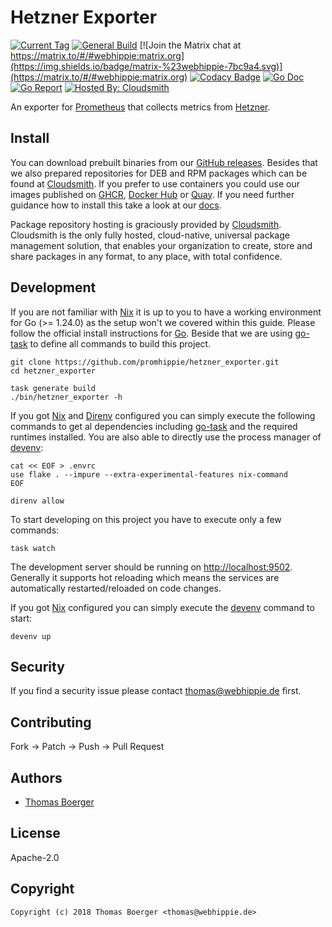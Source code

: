# Hetzner Exporter

[![Current Tag](https://img.shields.io/github/v/tag/promhippie/hetzner_exporter?sort=semver)](https://github.com/promhippie/prometheus-scw-sd) [![General Build](https://github.com/promhippie/hetzner_exporter/actions/workflows/general.yml/badge.svg)](https://github.com/promhippie/hetzner_exporter/actions/workflows/general.yml) [![Join the Matrix chat at https://matrix.to/#/#webhippie:matrix.org](https://img.shields.io/badge/matrix-%23webhippie-7bc9a4.svg)](https://matrix.to/#/#webhippie:matrix.org) [![Codacy Badge](https://app.codacy.com/project/badge/Grade/0621f7fa70104074ad05ab9ac304d185)](https://www.codacy.com/gh/promhippie/hetzner_exporter/dashboard?utm_source=github.com&amp;utm_medium=referral&amp;utm_content=promhippie/hetzner_exporter&amp;utm_campaign=Badge_Grade) [![Go Doc](https://godoc.org/github.com/promhippie/hetzner_exporter?status.svg)](http://godoc.org/github.com/promhippie/hetzner_exporter) [![Go Report](http://goreportcard.com/badge/github.com/promhippie/hetzner_exporter)](http://goreportcard.com/report/github.com/promhippie/hetzner_exporter) [![Hosted By: Cloudsmith](https://img.shields.io/badge/OSS%20hosting%20by-cloudsmith-blue?logo=cloudsmith&style=flat-square)](https://cloudsmith.com)

An exporter for [Prometheus][prometheus] that collects metrics from
[Hetzner][hetzner].

## Install

You can download prebuilt binaries from our [GitHub releases][releases]. Besides
that we also prepared repositories for DEB and RPM packages which can be found
at [Cloudsmith][pkgrepo]. If you prefer to use containers you could use our
images published on [GHCR][ghcr], [Docker Hub][dockerhub] or [Quay][quayio]. If
you need further guidance how to install this take a look at our [docs][docs].

Package repository hosting is graciously provided by [Cloudsmith][cloudsmith].
Cloudsmith is the only fully hosted, cloud-native, universal package management
solution, that enables your organization to create, store and share packages in
any format, to any place, with total confidence.

## Development

If you are not familiar with [Nix][nix] it is up to you to have a working
environment for Go (>= 1.24.0) as the setup won't we covered within this guide.
Please follow the official install instructions for [Go][golang]. Beside that
we are using [go-task][gotask] to define all commands to build this project.

```console
git clone https://github.com/promhippie/hetzner_exporter.git
cd hetzner_exporter

task generate build
./bin/hetzner_exporter -h
```

If you got [Nix][nix] and [Direnv][direnv] configured you can simply execute
the following commands to get al dependencies including [go-task][gotask] and
the required runtimes installed. You are also able to directly use the process
manager of [devenv][devenv]:

```console
cat << EOF > .envrc
use flake . --impure --extra-experimental-features nix-command
EOF

direnv allow
```

To start developing on this project you have to execute only a few commands:

```console
task watch
```

The development server should be running on
[http://localhost:9502](http://localhost:9502). Generally it supports
hot reloading which means the services are automatically restarted/reloaded on
code changes.

If you got [Nix][nix] configured you can simply execute the [devenv][devenv]
command to start:

```console
devenv up
```

## Security

If you find a security issue please contact
[thomas@webhippie.de](mailto:thomas@webhippie.de) first.

## Contributing

Fork -> Patch -> Push -> Pull Request

## Authors

-   [Thomas Boerger](https://github.com/tboerger)

## License

Apache-2.0

## Copyright

```console
Copyright (c) 2018 Thomas Boerger <thomas@webhippie.de>
```

[prometheus]: https://prometheus.io
[hetzner]: http://robot.your-server.de
[releases]: https://github.com/promhippie/hetzner_exporter/releases
[pkgrepo]: https://cloudsmith.io/~webhippie/repos/promhippie/groups/
[cloudsmith]: https://cloudsmith.com/
[ghcr]: https://github.com/promhippie/hetzner_exporter/pkgs/container/hetzner_exporter
[dockerhub]: https://hub.docker.com/r/promhippie/hetzner-exporter/tags/
[quayio]: https://quay.io/repository/promhippie/hetzner-exporter?tab=tags
[docs]: https://promhippie.github.io/hetzner_exporter/#getting-started
[nix]: https://nixos.org/
[golang]: http://golang.org/doc/install.html
[gotask]: https://taskfile.dev/installation/
[direnv]: https://direnv.net/
[devenv]: https://devenv.sh/
